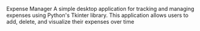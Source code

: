 Expense Manager
A simple desktop application for tracking and managing expenses using Python's Tkinter library. This application allows users to add, delete, and visualize their expenses over time
